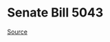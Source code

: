 # Senate Bill 5043

[Source](http://lawfilesext.leg.wa.gov/biennium/2023-24/Pdf/Bills/Senate%20Bills/5043.pdf)